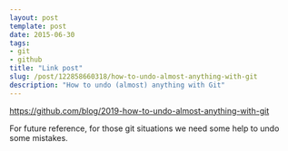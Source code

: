 ```yaml
---
layout: post
template: post
date: 2015-06-30
tags:
- git
- github
title: "Link post"
slug: /post/122858660318/how-to-undo-almost-anything-with-git
description: "How to undo (almost) anything with Git"
---
```

<https://github.com/blog/2019-how-to-undo-almost-anything-with-git>

<p>For future reference, for those git situations we need some help to undo some mistakes.</p>